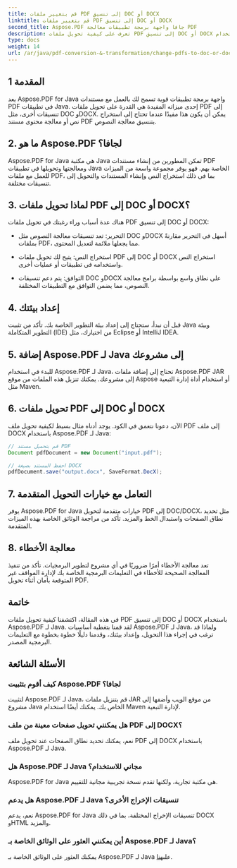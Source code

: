 ```yaml
---
title: قم بتغيير ملفات PDF إلى تنسيق DOC أو DOCX
linktitle: قم بتغيير ملفات PDF إلى تنسيق DOC أو DOCX
second_title: Aspose.PDF جافا واجهة برمجة تطبيقات معالجة PDF
description: تعرف على كيفية تحويل ملفات PDF إلى تنسيق DOC أو DOCX بسهولة باستخدام Aspose.PDF لـ Java. دليل خطوة بخطوة يتضمن التعليمات البرمجية المصدر والأسئلة الشائعة لتحويل المستندات بسلاسة.
type: docs
weight: 14
url: /ar/java/pdf-conversion-&-transformation/change-pdfs-to-doc-or-docx-format/
---
```


## 1 المقدمة

يعد Aspose.PDF for Java واجهة برمجة تطبيقات قوية تسمح لك بالعمل مع مستندات PDF في تطبيقات Java. إحدى ميزاته المفيدة هي القدرة على تحويل ملفات PDF إلى تنسيقات أخرى، مثل DOC وDOCX. يمكن أن يكون هذا مفيدًا عندما تحتاج إلى استخراج نص أو معالجة محتوى مستند PDF بتنسيق معالجة النصوص.

## 2. ما هو Aspose.PDF لجافا؟

Aspose.PDF for Java هي مكتبة Java تمكن المطورين من إنشاء مستندات PDF ومعالجتها وتحويلها في تطبيقات Java الخاصة بهم. فهو يوفر مجموعة واسعة من الميزات للعمل مع ملفات PDF، بما في ذلك استخراج النص وإنشاء المستندات والتحويل إلى تنسيقات مختلفة.

## 3. لماذا تحويل ملفات PDF إلى DOC أو DOCX؟

هناك عدة أسباب وراء رغبتك في تحويل ملفات PDF إلى تنسيق DOC أو DOCX:

- التحرير: تعد تنسيقات معالجة النصوص مثل DOC وDOCX أسهل في التحرير مقارنةً بملفات PDF، مما يجعلها ملائمة لتعديل المحتوى.

- استخراج النص: يتيح لك تحويل ملفات PDF إلى DOC أو DOCX استخراج النص واستخدامه في تطبيقات أو عمليات أخرى.

- التوافق: يتم دعم تنسيقات DOC وDOCX على نطاق واسع بواسطة برامج معالجة النصوص، مما يضمن التوافق مع التطبيقات المختلفة.

## 4. إعداد بيئتك

قبل أن نبدأ، ستحتاج إلى إعداد بيئة التطوير الخاصة بك. تأكد من تثبيت Java وبيئة التطوير المتكاملة (IDE) من اختيارك، مثل Eclipse أو IntelliJ IDEA.

## 5. إضافة Aspose.PDF لـ Java إلى مشروعك

للبدء في استخدام Aspose.PDF لـ Java، تحتاج إلى إضافة ملفات Aspose.PDF JAR إلى مشروعك. يمكنك تنزيل هذه الملفات من موقع Aspose أو استخدام أداة إدارة التبعية مثل Maven.

## 6. تحويل ملفات PDF إلى DOC أو DOCX

الآن، دعونا نتعمق في الكود. يوجد أدناه مثال بسيط لكيفية تحويل ملف PDF إلى ملف DOCX باستخدام Aspose.PDF لـ Java:

```java
// قم بتحميل مستند PDF
Document pdfDocument = new Document("input.pdf");

// احفظ المستند بصيغة DOCX
pdfDocument.save("output.docx", SaveFormat.DocX);
```

## 7. التعامل مع خيارات التحويل المتقدمة

يوفر Aspose.PDF for Java خيارات متقدمة لتحويل PDF إلى DOC/DOCX، مثل تحديد نطاق الصفحات واستبدال الخط والمزيد. تأكد من مراجعة الوثائق الخاصة بهذه الميزات المتقدمة.

## 8. معالجة الأخطاء

تعد معالجة الأخطاء أمرًا ضروريًا في أي مشروع لتطوير البرمجيات. تأكد من تنفيذ المعالجة الصحيحة للأخطاء في التعليمات البرمجية الخاصة بك لإدارة المواقف غير المتوقعة بأمان أثناء تحويل PDF.

## خاتمة

في هذه المقالة، اكتشفنا كيفية تحويل ملفات PDF إلى تنسيق DOC أو DOCX باستخدام Aspose.PDF لـ Java. لقد قمنا بتغطية أساسيات Aspose.PDF لـ Java، ولماذا قد ترغب في إجراء هذا التحويل، وإعداد بيئتك، وقدمنا دليلًا خطوة بخطوة مع التعليمات البرمجية المصدر.

## الأسئلة الشائعة

### كيف أقوم بتثبيت Aspose.PDF لجافا؟

لتثبيت Aspose.PDF لـ Java، قم بتنزيل ملفات JAR من موقع الويب وأضفها إلى مشروع Java الخاص بك. يمكنك أيضًا استخدام Maven لإدارة التبعية.

### هل يمكنني تحويل صفحات معينة من ملف PDF إلى DOCX؟

نعم، يمكنك تحديد نطاق الصفحات عند تحويل ملف PDF إلى DOCX باستخدام Aspose.PDF لـ Java.

### هل Aspose.PDF لـ Java مجاني للاستخدام؟

Aspose.PDF for Java هي مكتبة تجارية، ولكنها تقدم نسخة تجريبية مجانية للتقييم.

### هل يدعم Aspose.PDF لـ Java تنسيقات الإخراج الأخرى؟

نعم، يدعم Aspose.PDF for Java تنسيقات الإخراج المختلفة، بما في ذلك DOCX وHTML والمزيد.

### أين يمكنني العثور على الوثائق الخاصة بـ Aspose.PDF لـ Java؟

 يمكنك العثور على الوثائق الخاصة بـ Aspose.PDF لـ Java على[هنا](https://reference.aspose.com/pdf/java/).
